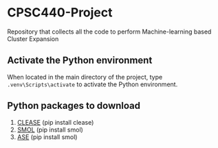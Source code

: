 # CPSC440-Project
Repository that collects all the code to perform Machine-learning based Cluster Expansion

## Activate the Python environment
When located in the main directory of the project, type  ```.venv\Scripts\activate``` to activate the Python environment. 

## Python packages to download
1. [CLEASE](https://clease.readthedocs.io/en/stable/) (pip install clease)
2. [SMOL](https://cedergrouphub.github.io/smol/) (pip install smol)
3. [ASE](https://wiki.fysik.dtu.dk/ase/about.html) (pip install smol)